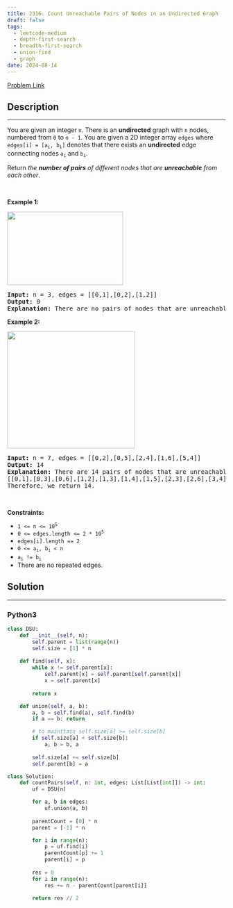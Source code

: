 ```yaml
---
title: 2316. Count Unreachable Pairs of Nodes in an Undirected Graph
draft: false
tags: 
  - leetcode-medium
  - depth-first-search
  - breadth-first-search
  - union-find
  - graph
date: 2024-08-14
---
```


[Problem Link](https://leetcode.com/problems/count-unreachable-pairs-of-nodes-in-an-undirected-graph/)

## Description

---
<p>You are given an integer <code>n</code>. There is an <strong>undirected</strong> graph with <code>n</code> nodes, numbered from <code>0</code> to <code>n - 1</code>. You are given a 2D integer array <code>edges</code> where <code>edges[i] = [a<sub>i</sub>, b<sub>i</sub>]</code> denotes that there exists an <strong>undirected</strong> edge connecting nodes <code>a<sub>i</sub></code> and <code>b<sub>i</sub></code>.</p>

<p>Return <em>the <strong>number of pairs</strong> of different nodes that are <strong>unreachable</strong> from each other</em>.</p>

<p>&nbsp;</p>
<p><strong class="example">Example 1:</strong></p>
<img alt="" src="https://assets.leetcode.com/uploads/2022/05/05/tc-3.png" style="width: 267px; height: 169px;" />
<pre>
<strong>Input:</strong> n = 3, edges = [[0,1],[0,2],[1,2]]
<strong>Output:</strong> 0
<strong>Explanation:</strong> There are no pairs of nodes that are unreachable from each other. Therefore, we return 0.
</pre>

<p><strong class="example">Example 2:</strong></p>
<img alt="" src="https://assets.leetcode.com/uploads/2022/05/05/tc-2.png" style="width: 295px; height: 269px;" />
<pre>
<strong>Input:</strong> n = 7, edges = [[0,2],[0,5],[2,4],[1,6],[5,4]]
<strong>Output:</strong> 14
<strong>Explanation:</strong> There are 14 pairs of nodes that are unreachable from each other:
[[0,1],[0,3],[0,6],[1,2],[1,3],[1,4],[1,5],[2,3],[2,6],[3,4],[3,5],[3,6],[4,6],[5,6]].
Therefore, we return 14.
</pre>

<p>&nbsp;</p>
<p><strong>Constraints:</strong></p>

<ul>
	<li><code>1 &lt;= n &lt;= 10<sup>5</sup></code></li>
	<li><code>0 &lt;= edges.length &lt;= 2 * 10<sup>5</sup></code></li>
	<li><code>edges[i].length == 2</code></li>
	<li><code>0 &lt;= a<sub>i</sub>, b<sub>i</sub> &lt; n</code></li>
	<li><code>a<sub>i</sub> != b<sub>i</sub></code></li>
	<li>There are no repeated edges.</li>
</ul>


## Solution

---
### Python3
``` py title='count-unreachable-pairs-of-nodes-in-an-undirected-graph'
class DSU:
    def __init__(self, n):
        self.parent = list(range(n))
        self.size = [1] * n
    
    def find(self, x):
        while x != self.parent[x]:
            self.parent[x] = self.parent[self.parent[x]]
            x = self.parent[x]
        
        return x

    def union(self, a, b):
        a, b = self.find(a), self.find(b)
        if a == b: return

        # to mainttain self.size[a] >= self.size[b]
        if self.size[a] < self.size[b]:
            a, b = b, a
        
        self.size[a] += self.size[b]
        self.parent[b] = a

class Solution:
    def countPairs(self, n: int, edges: List[List[int]]) -> int:
        uf = DSU(n)

        for a, b in edges:
            uf.union(a, b)
        
        parentCount = [0] * n
        parent = [-1] * n

        for i in range(n):
            p = uf.find(i)
            parentCount[p] += 1
            parent[i] = p
        
        res = 0
        for i in range(n):
            res += n - parentCount[parent[i]]
        
        return res // 2
        

```

